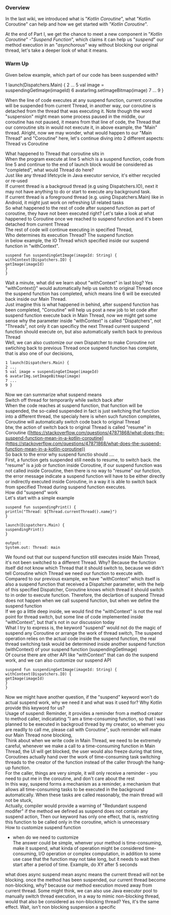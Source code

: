 
### Overview

In the last wiki, we introduced what is "_Kotlin Coroutine_", what "Kotlin Coroutine" can help and how we get started with "_Kotlin Coroutine_".

At the end of Part I, we get the chance to meet a new component in "_Kotlin Coroutine_" -"_Suspend Function_", which claims it can help us "_suspend_" our method execution in an "_asynchorous_" way without blocking our original thread, let's take a deeper look of what it means.

### Warm Up

Given below example, which part of our code has been suspended with?

1 launch(Dispatchers.Main) {
2    ...
5    val image = suspendingGetImage(imageId)
6    avatarImg.setImageBitmap(image)
7    ...
9 }

  

When the line of code executes at any suspend function, current coroutine will be suspended from current Thread, in another way, our coroutine is detached from the thread that was executing it. Note though the word "suspension" might mean some process paused in the middle, our coroutine has not paused, it means from that line of code, the Thread that our conroutine sits in would not execute it, in above example, the "Main" thread. Alright, now we may wonder, what would happen to our "Main Thread" and "Coroutine" here, let's continue diving into 2 different aspects: Thread vs Coroutine

What happened to Thread that coroutine sits in  
When the program execute at line 5 which is a suspend function, code from line 5 and continue to the end of launch block would be considered as "completed", what would Thread do here?  
Just like any thread lifetcycle in Java executor service, it's either recycled or re-used  
If current thread is a backgroud thread (e.g using Dispatchers.IO), next it may not have anything to do or start to execute any background task.  
If current thread is a foreground thread (e.g. using Dispatchers.Main) like in Android, it might just work on refreshing UI related tasks  
So what happened to the rest of code after suspend function as part of coroutine, they have not been executed right? Let's take a look at what happened to Coroutine once we reached to suspend function and it's been detached from current Thread  
The rest of code will continue executing in specified Thread,  
Who determines its execution Thread? The suspend function  
in below example, the IO Thread which specified inside our suspend function in "withContext".

```  
suspend fun suspendingGetImage(imageId: String) {  
withContext(Dispatchers.IO) {  
getImage(imageId)  
}  
}  
```  
Wait a minute, what did we learn about "withContext" in last blog? Yes "withContext()" would automatically help us switch to original Thread once the suspend function has completed, which means line 6 will be executed back inside our Main Thread.  
Just imagine this is what happened in behind, after suspend function has been completed, "Coroutine" will help us post a new job to let code after suspend function execute back in Main Thread, now we might get some sense why the parameter inside "withContext" is called "Dispatchers", not "Threads", not only it can specificy the next Thread current suspend function should execute on, but also automatically switch back to previous Thread  
Well, we can also customize our own Dispatcher to make Coroutine not swtiching back to previous Thread once suspend function has complete, that is also one of our decisions,

```  
1 launch(Dispatchers.Main) {  
2 ...  
5 val image = suspendingGetImage(imageId)  
6 avatarImg.setImageBitmap(image)  
7 ...  
9 }  
```  
Now we can summarize what suspend means  
Switch off thread for temporarily while switch back after  
When the code reaches at suspend function, that function will be suspended, the so-caled suspended in fact is just switching that function into a different thread, the specialy here is when such function completes, Coroutine will automatically switch code back to original Thread  
btw, the action of switch back to original Thread is called "resume" in Coroutine ([https://stackoverflow.com/questions/47871868/what-does-the-suspend-function-mean-in-a-kotlin-coroutine](https://stackoverflow.com/questions/47871868/what-does-the-suspend-function-mean-in-a-kotlin-coroutine))  
So back to the error why suspend functio should ....  
First, a function gets suspended still needs to resume, to switch back. the "resume" is a job or function inside Coroutine, if our suspend function was not called inside Coroutine, then there is no way to "resume" our function, the error message indicate a suspend function will have to be either directly or indirectly executed inside Coroutine, in a way it is able to switch back from specified Thread during suspend function executes.  
How did "suspend" work  
Let's start with a simple example  
```  
suspend fun suspendingPrint() {  
println("Thread: ${Thread.currentThread().name}")  
}

launch(Dispatchers.Main) {  
suspendingPrint()  
}

output:  
System.out: Thread: main  
```  
We found out that our suspend function still executes inside Main Thread, it's not been switched to a different Thread. Why? Because the function itself did not know which Thread that it should switch to, because we didn't tell Coroutine which Thread we need our function to execute with.  
Compared to our previous example, we have "withContext" which itself is also a suspend function that received a Dispatcher parameter, with the help of this specified Dispatcher, Coroutine knows which thread it should switch to in order to execute function. Therefore, the declartion of suspend Thread does not happen when we call suspend function, but when we define the suspend function  
If we go a little deep inside, we would find the "withContext" is not the real point for thread switch, but some line of code implemented inside "withContext", but that's not in our discussion today  
What I try to express is, the keyword "suspend" would not do the magic of suspend any Coroutine or arrange the work of thread switch, The suspend operation relies on the actual code inside the suspend function, the real thread switching task would be determined inside another suspend function (withContext) of your suspend function (suspendingGetImage)  
Of course there are other API like "withContext" that can do the suspend work, and we can also customize our suspend API  
```  
suspend fun suspendingGetImage(imageId: String) {  
withContext(Dispatchers.IO) {  
getImage(imageId)  
}  
}  
```  
Now we might have another question, if the "suspend" keyword won't do actual suspend work, why we need it and what was it used for? Why Kotlin provide this keyword for us?  
Usage of suspend: Reminder, it provides a reminder from a method creator to method caller, indicatating "I am a time-consuming function, so that I was planned to be executed in backgroud thread by my creator, so whenver you are readlly to call me, please call with Coroutine", such reminder will make our Main Thread none blocking,  
Think about when we write code in Main Thread, we need to be extremely careful, whenever we make a call to a time-consuming function in Main Thread, the UI will get blocked, the user would also freeze during that time, Coroutines actually hand over the work of time-consuming task switching threads to the creator of the function instead of the caller through the hang-up function.  
For the caller, things are very simple, it will only receive a reminder - you need to put me in the coroutine, and don't care about the rest  
In this way, suspend forms a mechanism as a reminder, a mechanism that allows all time-consuming tasks to be executed in the background automatically. When these tasks are called reasonably, the main thread will not be stuck,  
Actually, compiler would provide a warning of "Redundant suspend modifer" if the method we defined as suspend does not contain any suspend action, Then our keyword has only one effect, that is, restricting this function to be called only in the coroutine, which is unnecessary  
How to customize suspend function  
- when do we need to customize  
The answer could be simple, whenver your method is time-consuming, make it suspend, what kinda of operation might be considered time-consuming, I/O operation or complex computation, in addition to some use case that the function may not take long, but it needs to wait then start after a period of time. Example, do XY after 5 seconds

what does async suspend mean
async means the current thread will not be blocking. once the method has been suspended, our current thread become non-blocking, why? because our method execution moved away from current thread. Some might think, we can also use Java executor pool to manually switch thread execution, in a way to mimic non-blocking thread, would that also be considered as non-blocking thread? Yes, it's the same effect. Wait, isn't non blocking suspension a specific 
<!--stackedit_data:
eyJoaXN0b3J5IjpbMTYyMTgwMTE0Myw0NjUzOTg5NTksLTEyOD
kwMjM2NDcsLTEzMjczMTUzNzQsODIwNjkxMzczLC0yMDY2MDEx
NzEzLC00NDk5MDM4MzYsLTE5NzcxOTMwMDAsLTE4NDQwODYyND
UsLTExNTkyNTExODYsMjI3OTE2OTI3LC01MDY0ODI5MDcsMTc1
MDM0OTUxMl19
-->